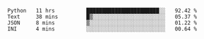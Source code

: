 <!--START_SECTION:waka-->
```text
Python   11 hrs          ███████████████████████░░   92.42 % 
Text     38 mins         █▒░░░░░░░░░░░░░░░░░░░░░░░   05.37 % 
JSON     8 mins          ▒░░░░░░░░░░░░░░░░░░░░░░░░   01.22 % 
INI      4 mins          ░░░░░░░░░░░░░░░░░░░░░░░░░   00.64 % 
```
<!--END_SECTION:waka-->
